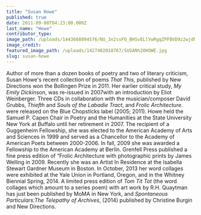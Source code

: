 ```yaml
---
title: "Susan Howe"
published: true
date: 2011-09-08T04:23:00.000Z
last_name: "Howe"
contributor_type:
image_path: /uploads/1443668894576/NU_3n2ssFO_BHSvELlYwRgqZPFBVD9z2wjdNsvf0Zn_BdMD2H_gnQgE2Md7yy6tVYntwbY6P92CMsNqBGSryCbFd11EjWFzB%3Ds750
image_credit:
featured_image_path: /uploads/1427402018767/SUSAN%20HOWE.jpg
slug: susan-howe
---
```


Author of more than a dozen books of poetry and two of literary criticism, Susan Howe's recent collection of poems _That This_, published by New Directions won the Bollingen Prize in 2011. Her earlier critical study, _My Emily Dickinson_, was re-issued in 2007with an introduction by Eliot Weinberger. Three CDs in collaboration with the musician/composer David Grubbs, _Thiefth_ and _Souls of the Labadie Tract_, and _Frolic Architecture._ were released on the Blue Chopsticks label (2005; 2011). Howe held the Samuel P. Capen Chair in Poetry and the Humanities at the State University New York at Buffalo until her retirement in 2007. The recipient of a Guggenheim Fellowship, she was elected to the American Academy of Arts and Sciences in 1999 and served as a Chancellor to the Academy of American Poets between 2000-2006. In fall, 2009 she was awarded a Fellowship to the American Academy at Berlin. Grenfell Press published a fine press edition of “Frolic Architecture with photographic prints by James Welling in 2009. Recently she was an Artist In Residence at the Isabella Stewart Gardner Museum in Boston. In October, 2013 her word collages were exhibited at the Yale Union in Portland, Oregon, and in the Whitney Biennial Spring, 2014. A limited press edition of _Tom Tit Tot_ (the word collages which amount to a series poem) with art work by R.H. Quaytman has just been published by MoMA in New York, and _Spontaneous Particulars:The Telepathy of Archives_, (2014) published by Christine Burgin and New Directions.

